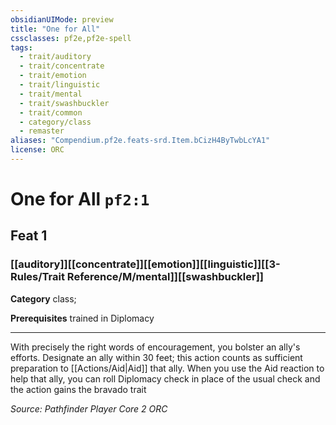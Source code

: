 ```yaml
---
obsidianUIMode: preview
title: "One for All"
cssclasses: pf2e,pf2e-spell
tags:
  - trait/auditory
  - trait/concentrate
  - trait/emotion
  - trait/linguistic
  - trait/mental
  - trait/swashbuckler
  - trait/common
  - category/class
  - remaster
aliases: "Compendium.pf2e.feats-srd.Item.bCizH4ByTwbLcYA1"
license: ORC
---
```

# One for All `pf2:1`
## Feat 1
### [[auditory]][[concentrate]][[emotion]][[linguistic]][[3-Rules/Trait Reference/M/mental]][[swashbuckler]]

**Category** class; 



**Prerequisites** trained in Diplomacy
* * *
With precisely the right words of encouragement, you bolster an ally's efforts. Designate an ally within 30 feet; this action counts as sufficient preparation to [[Actions/Aid|Aid]] that ally. When you use the Aid reaction to help that ally, you can roll Diplomacy check in place of the usual check and the action gains the bravado trait

*Source: Pathfinder Player Core 2*
*ORC*